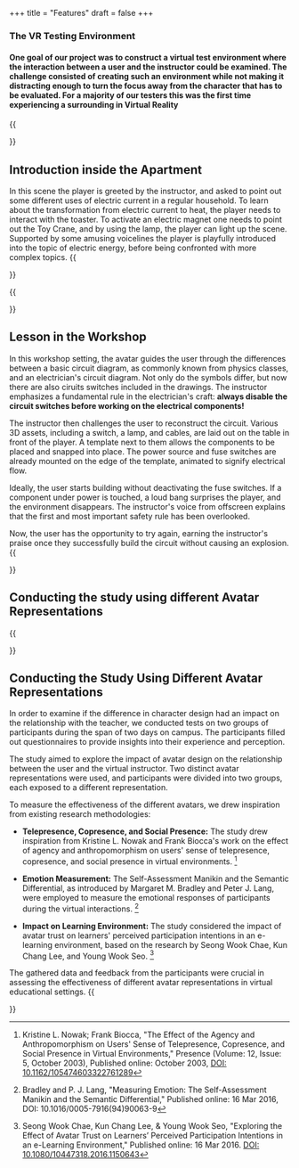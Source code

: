 +++
title = "Features"
draft = false
+++

### The VR Testing Environment

#### One goal of our project was to construct a virtual test environment where the interaction between a user and the instructor could be examined. The challenge consisted of creating such an environment while not making it distracting enough to turn the focus away from the character that has to be evaluated. For a majority of our testers this was the first time experiencing a surrounding in Virtual Reality

{{<section title="Scene 1">}}
## Introduction inside the Apartment
In this scene the player is greeted by the instructor, and asked to point out some different uses of electric current in a regular household. 
To learn about the transformation from electric current to heat, the player needs to interact with the toaster.
To activate an electric magnet one needs to point out the Toy Crane, and by using the lamp, the player can light up the scene.
Supported by some amusing voicelines the player is playfully introduced into the topic of electric energy, before being confronted with more complex topics.
{{</section>}}

{{<section title="Scene 2">}}

## Lesson in the Workshop
In this workshop setting, the avatar guides the user through the differences between a basic circuit diagram, as commonly known from physics classes, and an electrician's circuit diagram. Not only do the symbols differ, but now there are also ciruits switches included in the drawings. The instructor emphasizes a fundamental rule in the electrician's craft: **always disable the circuit switches before working on the electrical components!**

The instructor then challenges the user to reconstruct the circuit. Various 3D assets, including a switch, a lamp, and cables, are laid out on the table in front of the player. A template next to them allows the components to be placed and snapped into place. The power source and fuse switches are already mounted on the edge of the template, animated to signify electrical flow.

Ideally, the user starts building without deactivating the fuse switches. If a component under power is touched, a loud bang surprises the player, and the environment disappears. The instructor's voice from offscreen explains that the first and most important safety rule has been overlooked.

Now, the user has the opportunity to try again, earning the instructor's praise once they successfully build the circuit without causing an explosion.
{{</section>}}

## Conducting the study using different Avatar Representations


{{<section title="the study">}}

## Conducting the Study Using Different Avatar Representations

In order to examine if the difference in character design had an impact on the relationship with the teacher, we conducted tests on two groups of participants during the span of two days on campus. The participants filled out questionnaires to provide insights into their experience and perception.

The study aimed to explore the impact of avatar design on the relationship between the user and the virtual instructor. Two distinct avatar representations were used, and participants were divided into two groups, each exposed to a different representation.

To measure the effectiveness of the different avatars, we drew inspiration from existing research methodologies:

- **Telepresence, Copresence, and Social Presence:** The study drew inspiration from Kristine L. Nowak and Frank Biocca's work on the effect of agency and anthropomorphism on users' sense of telepresence, copresence, and social presence in virtual environments. [^1]

- **Emotion Measurement:** The Self-Assessment Manikin and the Semantic Differential, as introduced by Margaret M. Bradley and Peter J. Lang, were employed to measure the emotional responses of participants during the virtual interactions. [^2]

- **Impact on Learning Environment:** The study considered the impact of avatar trust on learners' perceived participation intentions in an e-learning environment, based on the research by Seong Wook Chae, Kun Chang Lee, and Young Wook Seo. [^3]

The gathered data and feedback from the participants were crucial in assessing the effectiveness of different avatar representations in virtual educational settings.
{{</section>}}

[^1]: Kristine L. Nowak; Frank Biocca, "The Effect of the Agency and Anthropomorphism on Users' Sense of Telepresence, Copresence, and Social Presence in Virtual Environments," Presence (Volume: 12, Issue: 5, October 2003), Published online: October 2003, [DOI: 10.1162/105474603322761289](https://doi.org/10.1162/105474603322761289)

[^2]: Bradley and P. J. Lang, "Measuring Emotion: The Self-Assessment Manikin and the Semantic Differential," Published online: 16 Mar 2016, DOI: 10.1016/0005-7916(94)90063-9

[^3]: Seong Wook Chae, Kun Chang Lee, & Young Wook Seo, "Exploring the Effect of Avatar Trust on Learners’ Perceived Participation Intentions in an e-Learning Environment," Published online: 16 Mar 2016. [DOI: 10.1080/10447318.2016.1150643](https://doi.org/10.1080/10447318.2016.1150643)



